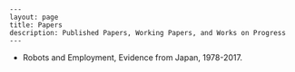 ```
---
layout: page
title: Papers
description: Published Papers, Working Papers, and Works on Progress
---
```

- Robots and Employment, Evidence from Japan, 1978-2017.

